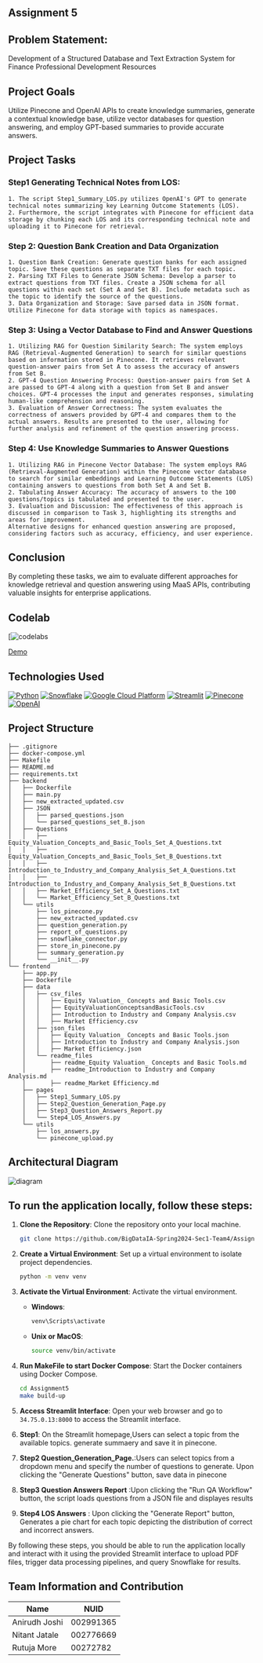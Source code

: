 
## Assignment 5

## Problem Statement:
Development of a Structured Database and Text Extraction System for Finance Professional Development Resources

## Project Goals
Utilize Pinecone and OpenAI APIs to create knowledge summaries, generate a contextual knowledge base, utilize vector databases for question answering, and employ GPT-based summaries to provide accurate answers.

## Project Tasks
  
### Step1 Generating Technical Notes from LOS:
        
    1. The script Step1_Summary_LOS.py utilizes OpenAI's GPT to generate technical notes summarizing key Learning Outcome Statements (LOS).
    2. Furthermore, the script integrates with Pinecone for efficient data storage by chunking each LOS and its corresponding technical note and uploading it to Pinecone for retrieval.

 ### Step 2: Question Bank Creation and Data Organization

    1. Question Bank Creation: Generate question banks for each assigned topic. Save these questions as separate TXT files for each topic.
    2. Parsing TXT Files to Generate JSON Schema: Develop a parser to extract questions from TXT files. Create a JSON schema for all questions within each set (Set A and Set B). Include metadata such as the topic to identify the source of the questions.
    3. Data Organization and Storage: Save parsed data in JSON format. Utilize Pinecone for data storage with topics as namespaces.


### Step 3: Using a Vector Database to Find and Answer Questions
    
    1. Utilizing RAG for Question Similarity Search: The system employs RAG (Retrieval-Augmented Generation) to search for similar questions based on information stored in Pinecone. It retrieves relevant question-answer pairs from Set A to assess the accuracy of answers from Set B.
    2. GPT-4 Question Answering Process: Question-answer pairs from Set A are passed to GPT-4 along with a question from Set B and answer choices. GPT-4 processes the input and generates responses, simulating human-like comprehension and reasoning.
    3. Evaluation of Answer Correctness: The system evaluates the correctness of answers provided by GPT-4 and compares them to the actual answers. Results are presented to the user, allowing for further analysis and refinement of the question answering process.

    
### Step 4: Use Knowledge Summaries to Answer Questions
    
    1. Utilizing RAG in Pinecone Vector Database: The system employs RAG (Retrieval-Augmented Generation) within the Pinecone vector database to search for similar embeddings and Learning Outcome Statements (LOS) containing answers to questions from both Set A and Set B.
    2. Tabulating Answer Accuracy: The accuracy of answers to the 100 questions/topics is tabulated and presented to the user.
    3. Evaluation and Discussion: The effectiveness of this approach is discussed in comparison to Task 3, highlighting its strengths and areas for improvement.
    Alternative designs for enhanced question answering are proposed, considering factors such as accuracy, efficiency, and user experience.

## Conclusion

By completing these tasks, we aim to evaluate different approaches for knowledge retrieval and question answering using MaaS APIs, contributing valuable insights for enterprise applications.

## Codelab

[![codelabs](https://codelabs-preview.appspot.com/?file_id=1fgubqz6h9BDCbEH1wdWYCjpfK3Iof7RCu2W_Kd6uOAY#3)

[Demo]()

## Technologies Used

[![Python](https://img.shields.io/badge/Python-FFD43B?style=for-the-badge&logo=python&logoColor=blue)](https://www.python.org/)
[![Snowflake](https://img.shields.io/badge/Snowflake-387BC3?style=for-the-badge&logo=snowflake&logoColor=light)](https://www.snowflake.com/)
[![Google Cloud Platform](https://img.shields.io/badge/Google%20Cloud%20Platform-4285F4?style=for-the-badge&logo=google-cloud&logoColor=white)](https://cloud.google.com/)
[![Streamlit](https://img.shields.io/badge/Streamlit-FF4B4B?style=for-the-badge&logo=streamlit&logoColor=white)](https://www.streamlit.io/)
[![Pinecone](https://img.shields.io/badge/Pinecone-7B0099?style=for-the-badge&logo=pinecone&logoColor=white)](https://www.pinecone.io/)
[![OpenAI](https://img.shields.io/badge/OpenAI-000000?style=for-the-badge&logo=openai&logoColor=white)](https://openai.com/)



## Project Structure
```
├── .gitignore
├── docker-compose.yml
├── Makefile
├── README.md
├── requirements.txt
├── backend
│   ├── Dockerfile
│   ├── main.py
│   ├── new_extracted_updated.csv
│   ├── JSON
│   │   ├── parsed_questions.json
│   │   └── parsed_questions_set_B.json
│   ├── Questions
│   │   ├── Equity_Valuation_Concepts_and_Basic_Tools_Set_A_Questions.txt
│   │   ├── Equity_Valuation_Concepts_and_Basic_Tools_Set_B_Questions.txt
│   │   ├── Introduction_to_Industry_and_Company_Analysis_Set_A_Questions.txt
│   │   ├── Introduction_to_Industry_and_Company_Analysis_Set_B_Questions.txt
│   │   ├── Market_Efficiency_Set_A_Questions.txt
│   │   └── Market_Efficiency_Set_B_Questions.txt
│   └── utils
│       ├── los_pinecone.py
│       ├── new_extracted_updated.csv
│       ├── question_generation.py
│       ├── report_of_questions.py
│       ├── snowflake_connector.py
│       ├── store_in_pinecone.py
│       ├── summary_generation.py
│       └── __init__.py
└── frontend
    ├── app.py
    ├── Dockerfile
    ├── data
    │   ├── csv_files
    │   │   ├── Equity Valuation_ Concepts and Basic Tools.csv
    │   │   ├── EquityValuationConceptsandBasicTools.csv
    │   │   ├── Introduction to Industry and Company Analysis.csv
    │   │   ├── Market Efficiency.csv
    │   ├── json_files
    │   │   ├── Equity Valuation_ Concepts and Basic Tools.json
    │   │   ├── Introduction to Industry and Company Analysis.json
    │   │   ├── Market Efficiency.json
    │   └── readme_files
    │       ├── readme_Equity Valuation_ Concepts and Basic Tools.md
    │       ├── readme_Introduction to Industry and Company Analysis.md
    │       ├── readme_Market Efficiency.md
    ├── pages
    │   ├── Step1_Summary_LOS.py
    │   ├── Step2_Question_Generation_Page.py
    │   ├── Step3_Question_Answers_Report.py
    │   └── Step4_LOS_Answers.py
    └── utils
        ├── los_answers.py
        └── pinecone_upload.py
```
## Architectural Diagram
![diagram](https://github.com/BigDataIA-Spring2024-Sec1-Team4/Assignment5/blob/Anirudha/diagrams/system_architecture_for_assignment5.png)

## To run the application locally, follow these steps:

1. **Clone the Repository**: Clone the repository onto your local machine.

   ```bash
   git clone https://github.com/BigDataIA-Spring2024-Sec1-Team4/Assignment5
   ```

2. **Create a Virtual Environment**: Set up a virtual environment to isolate project dependencies.

   ```bash
   python -m venv venv
   ```

3. **Activate the Virtual Environment**: Activate the virtual environment.

   - **Windows**:

     ```bash
     venv\Scripts\activate
     ```

   - **Unix or MacOS**:

     ```bash
     source venv/bin/activate
     ```

4. **Run MakeFile to start Docker Compose**: Start the Docker containers using Docker Compose.

   ```bash
   cd Assignment5
   make build-up
   ```

5. **Access Streamlit Interface**: Open your web browser and go to `34.75.0.13:8000` to access the Streamlit interface.

6. **Step1**: On the Streamlit homepage,Users can select a topic from the available topics. generate summaery and save it in pinecone.

7. **Step2 Question_Generation_Page.**:Users can select topics from a dropdown menu and specify the number of questions to generate. Upon clicking the "Generate Questions" button, save data in pinecone
8. **Step3 Question Answers Report** :Upon clicking the "Run QA Workflow" button, the script loads questions from a JSON file and displayes results
9. **Step4 LOS Answers** :  Upon clicking the "Generate Report" button, Generates a pie chart for each topic depicting the distribution of correct and incorrect answers.
    
By following these steps, you should be able to run the application locally and interact with it using the provided Streamlit interface to upload PDF files, trigger data processing pipelines, and query Snowflake for results.



## Team Information and Contribution 

Name           | NUID          |
---------------|---------------|
Anirudh Joshi  | 002991365     |      
Nitant Jatale  | 002776669     |      
Rutuja More    | 00272782      |      
